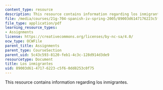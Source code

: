 ```yaml
---
content_type: resource
description: This resource contains information regarding los inmigrantes.
file: /media/courses/21g-704-spanish-iv-spring-2005/89003d6147176223c5f60dd8253c0f75_MIT21G_704S05_los_in_v_llo.pdf
file_type: application/pdf
learning_resource_types:
- Assignments
license: https://creativecommons.org/licenses/by-nc-sa/4.0/
ocw_type: OCWFile
parent_title: Assignments
parent_type: CourseSection
parent_uid: 5c43c593-8120-feb1-4c3c-128d914d3de9
resourcetype: Document
title: Los inmigrantes
uid: 89003d61-4717-6223-c5f6-0dd8253c0f75
---
```

This resource contains information regarding los inmigrantes.